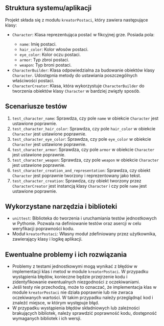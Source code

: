 <h2>Struktura systemu/aplikacji</h2>
<p>Projekt składa się z modułu <code>kreatorPostaci</code>, który zawiera następujące klasy:</p>
<ul>
<li><code>Character</code>: Klasa reprezentująca postać w fikcyjnej grze. Posiada pola:</li>
  <ul>
    <li><code>name</code>: Imię postaci.</li>
    <li><code>hair_color</code>: Kolor włosów postaci.</li>
    <li><code>eye_color</code>: Kolor oczu postaci.</li>
    <li><code>armor</code>: Typ zbroi postaci.</li>
    <li><code>weapon</code>: Typ broni postaci.</li>
  </ul>
<li><code>CharacterBuilder</code>: Klasa odpowiedzialna za budowanie obiektów klasy <code>Character</code>. Udostępnia metody do ustawiania poszczególnych właściwości postaci.</li>
<li><code>CharacterCreator</code>: Klasa, która wykorzystuje <code>CharacterBuilder</code> do tworzenia obiektów klasy <code>Character</code> w bardziej zwięzły sposób.</li>
</ul>
<h2>Scenariusze testów</h2>
<ol>
<li><code>test_character_name</code>: Sprawdza, czy pole <code>name</code> w obiekcie <code>Character</code> jest ustawione poprawnie.</li>
<li><code>test_character_hair_color</code>: Sprawdza, czy pole <code>hair_color</code> w obiekcie <code>Character</code> jest ustawione poprawnie.</li>
<li><code>test_character_eye_color</code>: Sprawdza, czy pole <code>eye_color</code> w obiekcie <code>Character</code> jest ustawione poprawnie.</li>
<li><code>test_character_armor</code>: Sprawdza, czy pole <code>armor</code> w obiekcie <code>Character</code> jest ustawione poprawnie.</li>
<li><code>test_character_weapon</code>: Sprawdza, czy pole <code>weapon</code> w obiekcie <code>Character</code> jest ustawione poprawnie.</li>
<li><code>test_character_creation_and_representation</code>: Sprawdza, czy obiekt <code>Character</code> jest poprawnie tworzony i reprezentowany jako tekst.</li>
<li><code>test_character_creation</code>: Sprawdza, czy obiekt tworzony przez <code>CharacterCreator</code> jest instancją klasy <code>Character</code> i czy pole <code>name</code> jest ustawione poprawnie.</li>
</ol>
<h2>Wykorzystane narzędzia i biblioteki</h2>
<ul>
<li><code>unittest</code>: Biblioteka do tworzenia i uruchamiania testów jednostkowych w Pythonie. Pozwala na definiowanie testów oraz asercji w celu weryfikacji poprawności kodu.</li>
<li>Moduł <code>kreatorPostaci</code>: Własny moduł zdefiniowany przez użytkownika, zawierający klasy i logikę aplikacji.</li>
</ul>
<h2>Ewentualne problemy i ich rozwiązania</h2>
<ul>
<li>Problemy z testami jednostkowymi mogą wynikać z błędów w implementacji klas i metod w module <code>kreatorPostaci</code>. W przypadku wystąpienia błędów, konieczne będzie przejrzenie kodu i zidentyfikowanie ewentualnych niezgodności z oczekiwaniami.</li>
<li>Jeśli testy nie przechodzą, może to oznaczać, że implementacja klas w module <code>kreatorPostaci</code> nie działa poprawnie lub nie zwraca oczekiwanych wartości. W takim przypadku należy przeglądnąć kod i znaleźć miejsce, w którym występuje błąd.</li>
<li>W przypadku wystąpienia błędów składniowych lub zależności brakujących bibliotek, należy sprawdzić poprawność kodu, dostępność wymaganych bibliotek i ich wersji.</li>
</ul>
